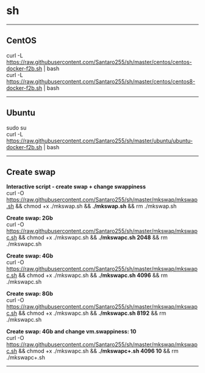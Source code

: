 # sh 

---
## CentOS
curl -L https://raw.githubusercontent.com/Santaro255/sh/master/centos/centos-docker-f2b.sh | bash \
curl -L https://raw.githubusercontent.com/Santaro255/sh/master/centos/centos8-docker-f2b.sh | bash

---
## Ubuntu
sudo su \
curl -L https://raw.githubusercontent.com/Santaro255/sh/master/ubuntu/ubuntu-docker-f2b.sh | bash

---
## Create swap
**Interactive script - create swap + change swappiness** \
curl -O https://raw.githubusercontent.com/Santaro255/sh/master/mkswap/mkswap.sh && chmod +x ./mkswap.sh && **./mkswap.sh** && rm ./mkswap.sh

**Create swap: 2Gb** \
curl -O https://raw.githubusercontent.com/Santaro255/sh/master/mkswap/mkswapc.sh && chmod +x ./mkswapc.sh && **./mkswapc.sh 2048** && rm ./mkswapc.sh

**Create swap: 4Gb** \
curl -O https://raw.githubusercontent.com/Santaro255/sh/master/mkswap/mkswapc.sh && chmod +x ./mkswapc.sh && **./mkswapc.sh 4096** && rm ./mkswapc.sh

**Create swap: 8Gb** \
curl -O https://raw.githubusercontent.com/Santaro255/sh/master/mkswap/mkswapc.sh && chmod +x ./mkswapc.sh && **./mkswapc.sh 8192** && rm ./mkswapc.sh

**Create swap: 4Gb and change vm.swappiness: 10** \
curl -O https://raw.githubusercontent.com/Santaro255/sh/master/mkswap/mkswapc.sh && chmod +x ./mkswapc.sh && **./mkswapc+.sh 4096 10** && rm ./mkswapc+.sh

---